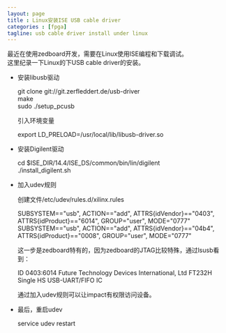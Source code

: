 ```yaml
---
layout: page
title : Linux安装ISE USB cable driver
categories : [fpga]
tagline: usb cable driver install under linux
---
```

最近在使用zedboard开发，需要在Linux使用ISE编程和下载调试。   
这里纪录一下Linux的下USB cable driver的安装。

*   安装libusb驱动   


	git clone git://git.zerfleddert.de/usb-driver   
	make   
	sudo ./setup_pcusb   


    引入环境变量

	export LD_PRELOAD=/usr/local/lib/libusb-driver.so

*   安装Digilent驱动

	cd $ISE_DIR/14.4/ISE_DS/common/bin/lin/digilent   
	./install_digilent.sh   

*   加入udev规则

    创建文件/etc/udev/rules.d/xilinx.rules

	SUBSYSTEM=="usb", ACTION=="add", ATTRS{idVendor}=="0403", ATTRS{idProduct}=="6014", GROUP="user", MODE="0777"   
	SUBSYSTEM=="usb", ACTION=="add", ATTRS{idVendor}=="04b4", ATTRS{idProduct}=="0008", GROUP="user", MODE="0777"   


    这一步是zedboard特有的，因为zedboard的JTAG比较特殊，通过lsusb看到：

	ID 0403:6014 Future Technology Devices International, Ltd FT232H Single HS USB-UART/FIFO IC

    通过加入udev规则可以让impact有权限访问设备。

*   最后，重启udev

	service udev restart
